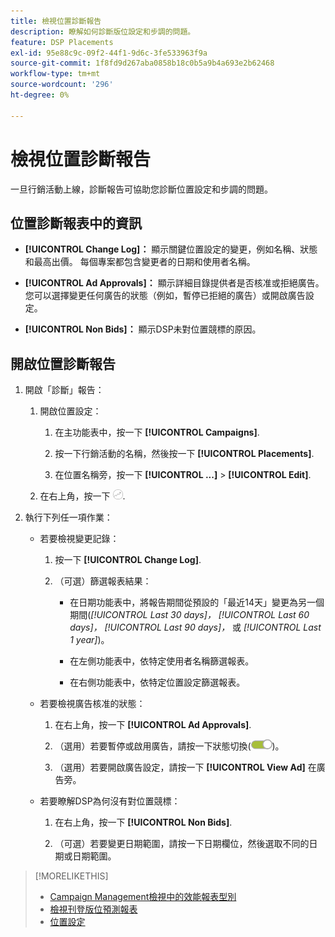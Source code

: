 ```yaml
---
title: 檢視位置診斷報告
description: 瞭解如何診斷版位設定和步調的問題。
feature: DSP Placements
exl-id: 95e88c9c-09f2-44f1-9d6c-3fe533963f9a
source-git-commit: 1f8fd9d267aba0858b18c0b5a9b4a693e2b62468
workflow-type: tm+mt
source-wordcount: '296'
ht-degree: 0%

---
```


# 檢視位置診斷報告

<!-- Does this really belong in the Campaign Management > Reports section or in the Placements section? -->

一旦行銷活動上線，診斷報告可協助您診斷位置設定和步調的問題。

## 位置診斷報表中的資訊

* **[!UICONTROL Change Log]：** 顯示關鍵位置設定的變更，例如名稱、狀態和最高出價。 每個專案都包含變更者的日期和使用者名稱。

* **[!UICONTROL Ad Approvals]：** 顯示詳細目錄提供者是否核准或拒絕廣告。 您可以選擇變更任何廣告的狀態（例如，暫停已拒絕的廣告）或開啟廣告設定。

* **[!UICONTROL Non Bids]：** 顯示DSP未對位置競標的原因。

## 開啟位置診斷報告

1. 開啟「診斷」報告：

   1. 開啟位置設定：

      1. 在主功能表中，按一下 **[!UICONTROL Campaigns]**.

      1. 按一下行銷活動的名稱，然後按一下 **[!UICONTROL Placements]**.

      1. 在位置名稱旁，按一下  **[!UICONTROL ...]** > **[!UICONTROL Edit]**.

   1. 在右上角，按一下 ![放置診斷](/help/dsp/assets/placement-diagnostics.png).

1. 執行下列任一項作業：

   * 若要檢視變更記錄：

      1. 按一下 **[!UICONTROL Change Log]**.

      1. （可選）篩選報表結果：

         * 在日期功能表中，將報告期間從預設的「最近14天」變更為另一個期間(*[!UICONTROL Last 30 days]，* *[!UICONTROL Last 60 days]，* *[!UICONTROL Last 90 days]，* 或 *[!UICONTROL Last 1 year]*)。

         * 在左側功能表中，依特定使用者名稱篩選報表。

         * 在右側功能表中，依特定位置設定篩選報表。

   * 若要檢視廣告核准的狀態：

      1. 在右上角，按一下 **[!UICONTROL Ad Approvals]**.

      1. （選用）若要暫停或啟用廣告，請按一下狀態切換(![狀態切換](/help/dsp/assets/status-switch.png))。

      1. （選用）若要開啟廣告設定，請按一下 **[!UICONTROL View Ad]** 在廣告旁。

   * 若要瞭解DSP為何沒有對位置競標：

      1. 在右上角，按一下 **[!UICONTROL Non Bids]**.

      1. （可選）若要變更日期範圍，請按一下日期欄位，然後選取不同的日期或日期範圍。

<!-- Later, add link to >* Definitions for NBRs (Reading No Bid Reports (NBRs)) -->

>[!MORELIKETHIS]
>
>* [Campaign Management檢視中的效能報表型別](campaign-reports-about.md)
>* [檢視刊登版位預測報表](/help/dsp/campaign-management/reports/placement-forecast.md)
>* [位置設定](/help/dsp/campaign-management/placements/placement-settings.md)
